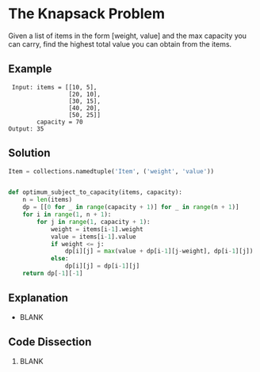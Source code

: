 # The Knapsack Problem
Given a list of items in the form [weight, value] and the max capacity you can carry, find the highest total value you can obtain from the items.

## Example
```
 Input: items = [[10, 5],
                 [20, 10],
                 [30, 15],
                 [40, 20],
                 [50, 25]]
        capacity = 70
Output: 35
```

## Solution
```python
Item = collections.namedtuple('Item', ('weight', 'value'))


def optimum_subject_to_capacity(items, capacity):
    n = len(items)
    dp = [[0 for _ in range(capacity + 1)] for _ in range(n + 1)]
    for i in range(1, n + 1):
        for j in range(1, capacity + 1):
            weight = items[i-1].weight
            value = items[i-1].value
            if weight <= j:
                dp[i][j] = max(value + dp[i-1][j-weight], dp[i-1][j])
            else:
                dp[i][j] = dp[i-1][j]
    return dp[-1][-1]
```

## Explanation
* BLANK

## Code Dissection
1. BLANK
